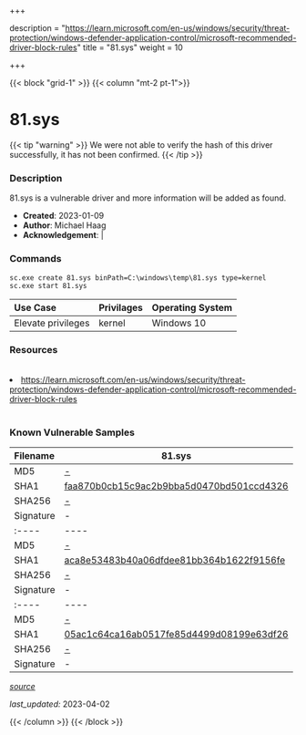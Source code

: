 +++

description = "https://learn.microsoft.com/en-us/windows/security/threat-protection/windows-defender-application-control/microsoft-recommended-driver-block-rules"
title = "81.sys"
weight = 10

+++


{{< block "grid-1" >}}
{{< column "mt-2 pt-1">}}


# 81.sys 


{{< tip "warning" >}}
We were not able to verify the hash of this driver successfully, it has not been confirmed.
{{< /tip >}}


### Description

81.sys is a vulnerable driver and more information will be added as found.

- **Created**: 2023-01-09
- **Author**: Michael Haag
- **Acknowledgement**:  | [](https://twitter.com/)

### Commands

```
sc.exe create 81.sys binPath=C:\windows\temp\81.sys type=kernel
sc.exe start 81.sys
```

| Use Case | Privilages | Operating System | 
|:---- | ---- | ---- |
| Elevate privileges | kernel | Windows 10 |

### Resources
<br>
<li><a href=" https://learn.microsoft.com/en-us/windows/security/threat-protection/windows-defender-application-control/microsoft-recommended-driver-block-rules"> https://learn.microsoft.com/en-us/windows/security/threat-protection/windows-defender-application-control/microsoft-recommended-driver-block-rules</a></li>
<br>

### Known Vulnerable Samples

| Filename | 81.sys |
|:---- | ---- | 
| MD5 | <a href="https://www.virustotal.com/gui/file/-">-</a> |
| SHA1 | <a href="https://www.virustotal.com/gui/file/faa870b0cb15c9ac2b9bba5d0470bd501ccd4326">faa870b0cb15c9ac2b9bba5d0470bd501ccd4326</a> |
| SHA256 | <a href="https://www.virustotal.com/gui/file/-">-</a> |
| Signature | -   || Filename | 81.sys |
|:---- | ---- | 
| MD5 | <a href="https://www.virustotal.com/gui/file/-">-</a> |
| SHA1 | <a href="https://www.virustotal.com/gui/file/aca8e53483b40a06dfdee81bb364b1622f9156fe">aca8e53483b40a06dfdee81bb364b1622f9156fe</a> |
| SHA256 | <a href="https://www.virustotal.com/gui/file/-">-</a> |
| Signature | -   || Filename | 81.sys |
|:---- | ---- | 
| MD5 | <a href="https://www.virustotal.com/gui/file/-">-</a> |
| SHA1 | <a href="https://www.virustotal.com/gui/file/05ac1c64ca16ab0517fe85d4499d08199e63df26">05ac1c64ca16ab0517fe85d4499d08199e63df26</a> |
| SHA256 | <a href="https://www.virustotal.com/gui/file/-">-</a> |
| Signature | -   |


[*source*](https://github.com/magicsword-io/LOLDrivers/tree/main/yaml/81.sys.yml)

*last_updated:* 2023-04-02








{{< /column >}}
{{< /block >}}

